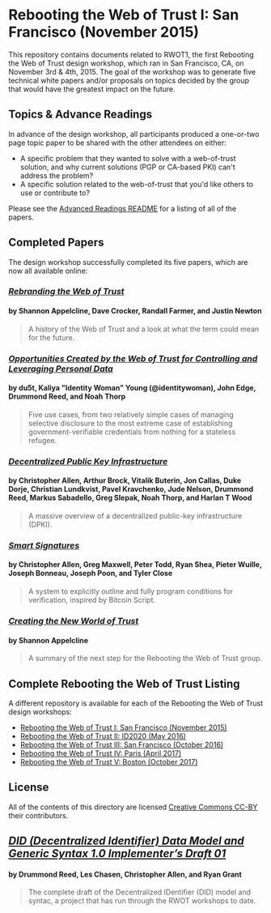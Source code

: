 # Rebooting the Web of Trust I: San Francisco (November 2015)

This repository contains documents related to RWOT1, the first Rebooting the Web of Trust design workshop, which ran in San Francisco, CA, on November 3rd & 4th, 2015. The goal of the workshop was to generate five technical white papers and/or proposals on topics decided by the group that would have the greatest impact on the future.

##  Topics & Advance Readings

In advance of the design workshop, all participants produced a one-or-two page topic paper to be shared with the other attendees on either:

* A specific problem that they wanted to solve with a web-of-trust solution, and why current solutions (PGP or CA-based PKI) can't address the problem?
*  A specific solution related to the web-of-trust that you'd like others to use or contribute to?

Please see the [Advanced Readings README](topics-and-advance-readings/README.md) for a listing of all of the papers.

## Completed Papers

The design workshop successfully completed its five papers, which are now all available online:

### [*Rebranding the Web of Trust*](https://github.com/WebOfTrustInfo/rebooting-the-web-of-trust/blob/master/final-documents/rebranding-web-of-trust.pdf)
#### by Shannon Appelcline, Dave Crocker, Randall Farmer, and Justin Newton

> A history of the Web of Trust and a look at what the term could mean for the future.

### [*Opportunities Created by the Web of Trust for Controlling and Leveraging Personal Data*](https://github.com/WebOfTrustInfo/rebooting-the-web-of-trust/blob/master/final-documents/satisfying-real-world-use-cases.pdf)
#### by du5t, Kaliya "Identity Woman" Young (@identitywoman), John Edge, Drummond Reed, and Noah Thorp

> Five use cases, from two relatively simple cases of managing selective disclosure to the most extreme case of establishing government-verifiable credentials from nothing for a stateless refugee.

### [*Decentralized Public Key Infrastructure*](https://github.com/WebOfTrustInfo/rebooting-the-web-of-trust/blob/master/final-documents/dpki.pdf)
#### by Christopher Allen, Arthur Brock, Vitalik Buterin, Jon Callas, Duke Dorje, Christian Lundkvist, Pavel Kravchenko, Jude Nelson, Drummond Reed, Markus Sabadello, Greg Slepak, Noah Thorp, and Harlan T Wood

> A massive overview of a decentralized public-key infrastructure (DPKI).

### [*Smart Signatures*](https://github.com/WebOfTrustInfo/rebooting-the-web-of-trust/blob/master/final-documents/smart-signatures.pdf)
#### by Christopher Allen, Greg Maxwell, Peter Todd, Ryan Shea, Pieter Wuille, Joseph Bonneau, Joseph Poon, and Tyler Close

> A system to explicitly outline and fully program conditions for verification, inspired by Bitcoin Script.

### [*Creating the New World of Trust*](https://github.com/WebOfTrustInfo/rebooting-the-web-of-trust/blob/master/final-documents/whats-the-next-step.pdf)
#### by Shannon Appelcline

> A summary of the next step for the Rebooting the Web of Trust group.

## Complete Rebooting the Web of Trust Listing

A different repository is available for each of the Rebooting the Web of Trust design workshops:

* [Rebooting the Web of Trust I: San Francisco (November 2015)](https://github.com/WebOfTrustInfo/rebooting-the-web-of-trust)
* [Rebooting the Web of Trust II: ID2020 (May 2016)](https://github.com/WebOfTrustInfo/ID2020DesignWorkshop)
* [Rebooting the Web of Trust III: San Francisco (October 2016)](https://github.com/WebOfTrustInfo/rebooting-the-web-of-trust-fall2016)
* [Rebooting the Web of Trust IV: Paris (April 2017)](https://github.com/WebOfTrustInfo/rebooting-the-web-of-trust-spring2017)
* [Rebooting the Web of Trust V: Boston (October 2017)](https://github.com/WebOfTrustInfo/rebooting-the-web-of-trust-spring2017)

## License

All of the contents of this directory are licensed [Creative Commons CC-BY](https://github.com/WebOfTrustInfo/rebooting-the-web-of-trust/blob/master/final-documents/LICENSE-CC-BY-4.0.md) their contributors.


## [*DID (Decentralized Identifier) Data Model and Generic Syntax 1.0 Implementer’s Draft 01*](did-implementer-draft-10.pdf)
#### by Drummond Reed, Les Chasen, Christopher Allen, and Ryan Grant

> The complete draft of the Decentralized IDentifier (DID) model and syntac, a project that has run through the RWOT workshops to date.
